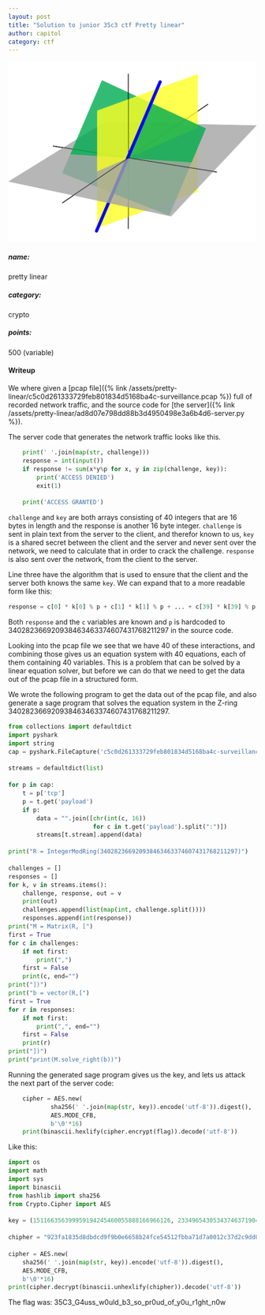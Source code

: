 ```yaml
---
layout: post
title: "Solution to junior 35c3 ctf Pretty linear"
author: capitol
category: ctf
---
```


![linear-subspaces](/images/1280px-Linear_subspaces_with_shading.svg.png)

##### name:
pretty linear

##### category:
crypto

##### points:
500 (variable)

#### Writeup

We where given a [pcap file]({% link /assets/pretty-linear/c5c0d261333729feb801834d5168ba4c-surveillance.pcap %}) 
full of recorded network traffic, and the source code for 
[the server]({% link /assets/pretty-linear/ad8d07e798dd88b3d4950498e3a6b4d6-server.py %}).

The server code that generates the network traffic looks like this.

```python
    print(' '.join(map(str, challenge)))
    response = int(input())
    if response != sum(x*y%p for x, y in zip(challenge, key)):
        print('ACCESS DENIED')
        exit(1)

    print('ACCESS GRANTED')
```

`challenge` and `key` are both arrays consisting of 40 integers that are 16 bytes in
length and the response is another 16 byte integer. `challenge` is sent in plain text
from the server to the client, and therefor known to us, `key` is a shared secret
between the client and the server and never sent over the network, we need to
calculate that in order to crack the challenge. `response` is also sent over the
network, from the client to the server.

Line three have the algorithm that is used to ensure that the client and the server
both knows the same `key`. We can expand that to a more readable form like this:

```python
response = c[0] * k[0] % p + c[1] * k[1] % p + ... + c[39] * k[39] % p;
```

Both `response` and the `c` variables are known and `p` is hardcoded to
340282366920938463463374607431768211297 in the source code.

Looking into the pcap file we see that we have 40 of these interactions, and 
combining those gives us an equation system with 40 equations, each of them 
containing 40 variables. This is a problem that can be solved by a linear equation
solver, but before we can do that we need to get the data out of the pcap file in a
structured form.

We wrote the following program to get the data out of the pcap file, and also
generate a sage program that solves the equation system in the Z-ring 
340282366920938463463374607431768211297. 

```python
from collections import defaultdict
import pyshark
import string
cap = pyshark.FileCapture('c5c0d261333729feb801834d5168ba4c-surveillance.pcap')

streams = defaultdict(list)

for p in cap:
    t = p['tcp']
    p = t.get('payload')
    if p:
        data = "".join([chr(int(c, 16))
                        for c in t.get('payload').split(":")])
        streams[t.stream].append(data)

print("R = IntegerModRing(340282366920938463463374607431768211297)")

challenges = []
responses = []
for k, v in streams.items():
    challenge, response, out = v
    print(out)
    challenges.append(list(map(int, challenge.split())))
    responses.append(int(response))
print("M = Matrix(R, [")
first = True
for c in challenges:
    if not first:
        print(",")
    first = False
    print(c, end="")
print("])")
print("b = vector(R,[")
first = True
for r in responses:
    if not first:
        print(",", end="")
    first = False
    print(r)
print("])")
print("print(M.solve_right(b))")
```

Running the generated sage program gives us the key, and lets us attack the next
part of the server code:

```python
    cipher = AES.new(
            sha256(' '.join(map(str, key)).encode('utf-8')).digest(),
            AES.MODE_CFB,
            b'\0'*16)
    print(binascii.hexlify(cipher.encrypt(flag)).decode('utf-8'))
```

Like this:

```python
import os
import math
import sys
import binascii
from hashlib import sha256
from Crypto.Cipher import AES

key = (151166356399959194245460055888166966126, 23349654305343746371904146512921179610, 303231127335861985008837572586617401477, 52564325979162295713031020943288299431, 318561098467762156502271721157519784045, 263049694618319332492436935081367988962, 151925705582116739255625584197651639678, 46319333286788790879399387215584902926, 144250191566113115015826218788418570765, 95097625879948609497612754022619234195, 40890527924981050968775993543458295905, 73015657936779070795829412187806965634, 17764129701686300306686689106838999642, 325835500394544926294581718484613749556, 71443020776832402486826429105359001130, 328905290970722092344104084599942510400, 246319993494260311894585740502008352891, 339251916682414225894494357646852524504, 270753355547506496805860877660621175158, 266604583518913012106937436764867155955, 132952188910249324219774647464400732439, 229485064954594431373138165566214808548, 273124499649767430591820642695664426994, 161206428662237066098654588615704724656, 191676246712534509807283243359699775780, 110791878778380133926865862999743362183, 121869512181659437298676494294916884080, 81324902884339942138294016318959955113, 219404824444265280645688236691554688702, 169041597038940530794876375975659802012, 131851490945732599957487956170326572223, 337190018815691236060142455413012785269, 215436829468576180414177636304832181536, 174614268507338543165725749934608091983, 316523955444804263394840392424504742312, 215434679427738924369625297037020081680, 103769840624100781721896803697739863413, 302813910848119681638497129402557822574, 104414047167186149419822776294661649936, 124689157029586638342169541932443340723)

chipher = "923fa1835d8dbdcd9f9b0e6658b24fce54512fbba71d7a0012c37d2c9dd094a6278593d8d9f7a4aa9fecb66042"

cipher = AES.new(
    sha256(' '.join(map(str, key)).encode('utf-8')).digest(),
    AES.MODE_CFB,
    b'\0'*16)
print(cipher.decrypt(binascii.unhexlify(chipher)).decode('utf-8'))
```

The flag was: 35C3_G4uss_w0uld_b3_so_pr0ud_of_y0u_r1ght_n0w